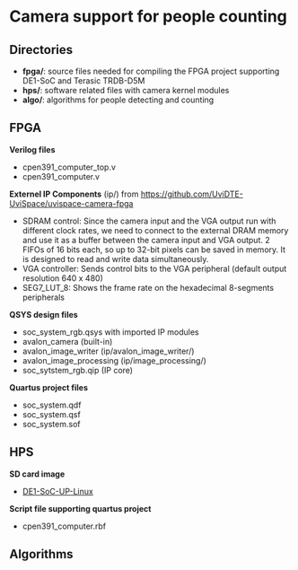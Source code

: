 # Camera support for people counting

## Directories
-  **fpga/**: source files needed for compiling the FPGA project supporting DE1-SoC and Terasic TRDB-D5M
-  **hps/**: software related files with camera kernel modules 
-  **algo/**: algorithms for people detecting and counting

## FPGA
**Verilog files**
- cpen391_computer_top.v
- cpen391_computer.v

**Externel IP Components** (ip/) from https://github.com/UviDTE-UviSpace/uvispace-camera-fpga
- SDRAM control: Since the camera input and the VGA output run with different clock rates, we need to connect to the external DRAM memory and use it as a buffer between the camera input and VGA output.
2 FIFOs of 16 bits each, so up to 32-bit pixels can be saved in memory. It is designed to read and write data simultaneously.
- VGA controller: Sends control bits to the VGA peripheral (default output resolution 640 x 480)
- SEG7_LUT_8: Shows the frame rate on the hexadecimal 8-segments peripherals

**QSYS design files**
- soc_system_rgb.qsys with imported IP modules
- avalon_camera (built-in)
- avalon_image_writer (ip/avalon_image_writer/)
- avalon_image_processing (ip/image_processing/)
- soc_sytstem_rgb.qip (IP core)

**Quartus project files**
- soc_system.qdf
- soc_system.qsf
- soc_system.sof

## HPS

**SD card image**
- [DE1-SoC-UP-Linux](https://people.ece.cornell.edu/land/courses/ece5760/DE1_SOC/DE1-SoC-UP-Linux/linux_sdcard_image.zip)

**Script file supporting quartus project**
- cpen391_computer.rbf

## Algorithms
